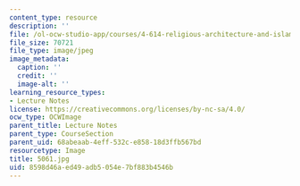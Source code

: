 ```yaml
---
content_type: resource
description: ''
file: /ol-ocw-studio-app/courses/4-614-religious-architecture-and-islamic-cultures-fall-2002/8598d46aed49adb5054e7bf883b4546b_5061.jpg
file_size: 70721
file_type: image/jpeg
image_metadata:
  caption: ''
  credit: ''
  image-alt: ''
learning_resource_types:
- Lecture Notes
license: https://creativecommons.org/licenses/by-nc-sa/4.0/
ocw_type: OCWImage
parent_title: Lecture Notes
parent_type: CourseSection
parent_uid: 68abeaab-4eff-532c-e858-18d3ffb567bd
resourcetype: Image
title: 5061.jpg
uid: 8598d46a-ed49-adb5-054e-7bf883b4546b
---
```

